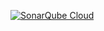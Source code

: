 [![SonarQube Cloud](https://sonarcloud.io/images/project_badges/sonarcloud-light.svg)](https://sonarcloud.io/summary/new_code?id=Binyambc_my_first_drupal10_app)
